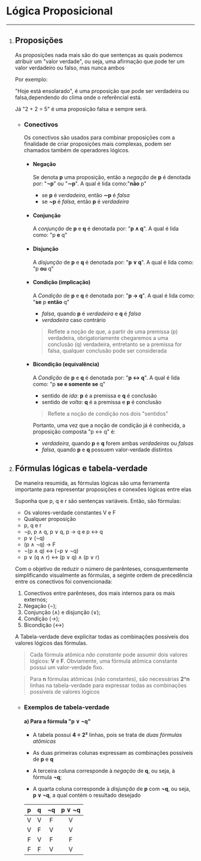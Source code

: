 # Lógica Proposicional
***

1. ## **Proposições**

    As proposições nada mais são do que sentenças as quais podemos atribuir um "valor verdade", 
    ou seja, uma afirmação que pode ter um valor verdadeiro ou falso, mas nunca ambos

    Por exemplo:

    "Hoje está ensolarado", é uma proposição que pode ser verdadeira ou falsa,dependendo do clima onde o referêncial está.

    Já "2 + 2 = 5" é uma proposição falsa e sempre será.

    - ### **Conectivos**

        Os conectivos são usados para combinar proposições com a finalidade de criar proposições
        mais complexas, podem ser chamados também de operadores lógicos.

        - #### Negação

            Se denota **p** uma proposição, então a *negação* de **p** é denotada por: "**¬p**" ou "**∼p**". A qual é lida como:"**não** p" 

            - se **p** é *verdadeira*, então **∼p** é *falsa*
            - se **~p** é *falsa*, então **p** é *verdadeira*

        - #### Conjunção 
            A *conjunção* de **p** e **q** é denotada por: "**p ∧ q**". A qual é lida como: "p **e** q"

        - #### Disjunção
            A *disjunção* de **p** e **q** é denotada por: "**p ∨ q**". A qual é lida como: "p **ou** q"

        - #### Condição (implicação)
            A *Condição* de **p** e **q** é denotada por: "**p → q**". A qual é lida como: "**se** p **então** q"

            - *falsa*, quando **p** é *verdadeira* e **q** é *falsa*
            - *verdadeira* caso contrário

            > Reflete a noção de que, a partir de uma premissa (p) verdadeira, obrigatoriamente chegaremos a uma conclusão (q) verdadeira, entretanto se a premissa for falsa, qualquer conclusão pode ser considerada

        - #### Bicondição (equivalência)
            A *Condição* de **p** e **q** é denotada por: "**p ↔ q**". A qual é lida como: "p **se e somente se** q"

            - sentido de *ida*: **p** é a premissa e **q** é conclusão
            - sentido de *volta*: **q** é a premissa e **p** é conclusão  

            > Reflete a noção de condição nos dois "sentidos"

            Portanto, uma vez que a noção de condição já é conhecida, a proposição composta "p ↔ q" é:

            - *verdadeira*, quando **p** e **q** forem ambas *verdadeiras* ou *falsas*
            - *falsa*, quando **p** e **q** possuem valor-verdade distintos

2. ## Fórmulas lógicas e tabela-verdade
    De maneira resumida, as fórmulas lógicas são uma ferramenta importante para representar proposições e conexões lógicas entre elas

    Suponha que p, q e r são sentenças variáveis. Então, são fórmulas:

    - Os valores-verdade constantes V e F
    - Qualquer proposição
    - p, q e r
    - ¬p, p ∧ q, p ∨ q, p → q e p ↔ q
    - p ∨ (¬q)
    - (p ∧ ¬q) → F
    - ¬(p ∧ q) ↔ (¬p ∨ ¬q)
    - p ∨ (q ∧ r) ↔ (p ∨ q) ∧ (p ∨ r)

    Com o objetivo de reduzir o número de parênteses, consquentemente simplificando visualmente as fórmulas, a seginte ordem de precedência entre os conectivos foi convencionada:

    1. Conectivos entre parênteses, dos mais internos para os mais externos;
    2. Negação (¬);
    3. Conjunção (∧) e disjunção (∨);
    4. Condição (→);
    5. Bicondição (↔)

    A Tabela-verdade deve explicitar todas as combinações possíveis dos valores lógicos das fórmulas.

    > Cada fórmula atômica *não constante* pode assumir dois valores lógicos: **V** e **F**. Obviamente, uma fórmula atômica constante possui um valor-verdade fixo.

    > Para **n** fórmulas atômicas (não constantes), são necessárias **2^n** linhas na tabela-verdade para expressar todas as combinações possíveis de valores lógicos

    - ### Exemplos de tabela-verdade

        #### a) Para a fórmula "p ∨ ¬q"
        - A tabela possui **4 = 2²** linhas, pois se trata de *duas fórmulas atômicas*

        - As duas primeiras colunas expressam as combinações possíveis de **p** e **q**

        - A terceira coluna corresponde à *negação* de **q**, ou seja, à fórmula **¬q**;

        - A quarta coluna corresponde à *disjunção* de **p** com **¬q**, ou seja, **p ∨ ¬q**, a qual contém o resultado desejado

        | p | q | ¬q | p ∨ ¬q |
        |:-:|:-:|:--:|:------:|
        | V | V | F  |    V   |
        | V | F | V  |    V   |
        | F | V | F  |    F   |
        | F | F | V  |    V   |